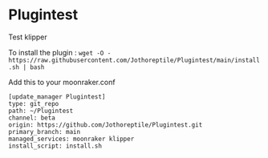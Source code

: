 # Plugintest
Test klipper

To install the plugin :
```wget -O - https://raw.githubusercontent.com/Jothoreptile/Plugintest/main/install.sh | bash```

Add this to your moonraker.conf
```
[update_manager Plugintest]
type: git_repo
path: ~/Plugintest
channel: beta
origin: https://github.com/Jothoreptile/Plugintest.git
primary_branch: main
managed_services: moonraker klipper
install_script: install.sh
```

